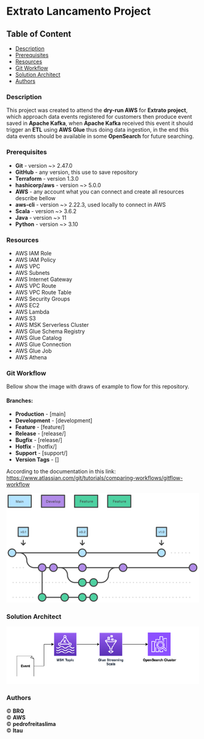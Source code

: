 # Extrato Lancamento Project

## Table of Content
+ [Description](#description)
+ [Prerequisites](#prerequisites)
+ [Resources](#resources)
+ [Git Workflow](#git-workflow)
+ [Solution Architect](#solution-architect)
+ [Authors](#authors)

### <a id="description">Description</a>
This project was created to attend the **dry-run AWS** for **Extrato project**, which approach data events registered for customers then produce event saved in **Apache Kafka**, when **Apache Kafka** received this event it should trigger an **ETL** using **AWS Glue** thus doing data ingestion, in the end this data events should be available in some **OpenSearch** for future searching. 

### <a id="prerequisites">Prerequisites</a>
- **Git** - version ~> 2.47.0
- **GitHub** - any version, this use to save repository 
- **Terraform** - version 1.3.0
- **hashicorp/aws** - version ~> 5.0.0
- **AWS** - any account what you can connect and create all resources describe bellow
- **aws-cli** - version ~> 2.22.3, used locally to connect in AWS
- **Scala** - version ~> 3.6.2
- **Java** - version ~> 11
- **Python** - version ~> 3.10

### <a id="resources">Resources</a>
- AWS IAM Role
- AWS IAM Policy
- AWS VPC
- AWS Subnets
- AWS Internet Gateway
- AWS VPC Route
- AWS VPC Route Table
- AWS Security Groups
- AWS EC2
- AWS Lambda
- AWS S3
- AWS MSK Serverless Cluster
- AWS Glue Schema Registry
- AWS Glue Catalog
- AWS Glue Connection
- AWS Glue Job
- AWS Athena

### <a id="git-workflow">Git Workflow</a>
Bellow show the image with draws of example to flow for this repository.

#### Branches:
- **Production**        - [main]
- **Development**       - [development]
- **Feature**           - [feature/]
- **Release**           - [release/]
- **Bugfix**            - [release/]
- **Hotfix**            - [hotfix/]
- **Support**           - [support/]
- **Version Tags**      - []

According to the documentation in this link: https://www.atlassian.com/git/tutorials/comparing-workflows/gitflow-workflow

![Git Workflow](/docs/images/git-workflow.svg)

### <a id="solution-architect">Solution Architect</a>
![Solution Architect ](/docs/images/macro-solution-architect.png)

### <a id="authors">Authors</a>
&copy; **BRQ** </br>
&copy; **AWS** </br>
&copy; **pedrofreitaslima** </br>
&copy; **Itau**

